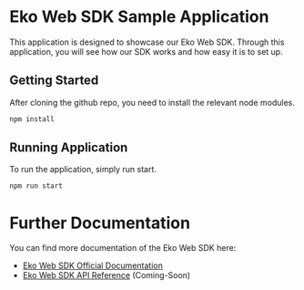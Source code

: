 # Eko Web SDK Sample Application

This application is designed to showcase our Eko Web SDK. Through this application, you will see how our SDK works and how easy it is to set up.

## Getting Started

After cloning the github repo, you need to install the relevant node modules.

```javascript
npm install
```

## Running Application

To run the application, simply run start.

```javascript
npm run start
```

# Further Documentation

You can find more documentation of the Eko Web SDK here:

* [Eko Web SDK Official Documentation](https://docs.ekomedia.technology/web/start)
* [Eko Web SDK API Reference](https://docs.ekomedia.technology/web/start) (Coming-Soon)